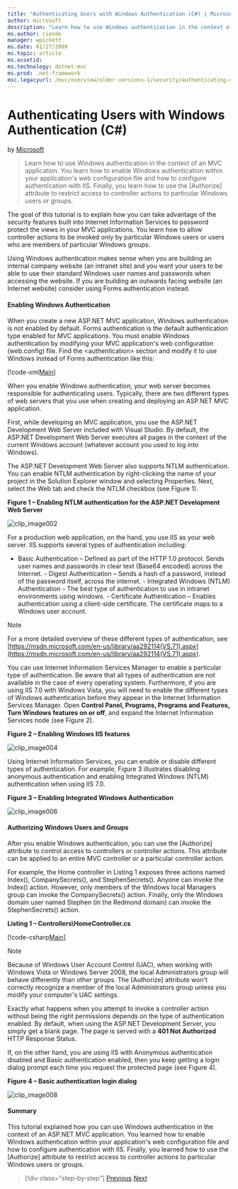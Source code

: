 ```yaml
---
title: "Authenticating Users with Windows Authentication (C#) | Microsoft Docs"
author: microsoft
description: "Learn how to use Windows authentication in the context of an MVC application. You learn how to enable Windows authentication within your application's web co..."
ms.author: riande
manager: wpickett
ms.date: 01/27/2009
ms.topic: article
ms.assetid: 
ms.technology: dotnet-mvc
ms.prod: .net-framework
msc.legacyurl: /mvc/overview/older-versions-1/security/authenticating-users-with-windows-authentication-cs
---
```

Authenticating Users with Windows Authentication (C#)
====================
by [Microsoft](https://github.com/microsoft)

> Learn how to use Windows authentication in the context of an MVC application. You learn how to enable Windows authentication within your application's web configuration file and how to configure authentication with IIS. Finally, you learn how to use the [Authorize] attribute to restrict access to controller actions to particular Windows users or groups.


The goal of this tutorial is to explain how you can take advantage of the security features built into Internet Information Services to password protect the views in your MVC applications. You learn how to allow controller actions to be invoked only by particular Windows users or users who are members of particular Windows groups.

Using Windows authentication makes sense when you are building an internal company website (an intranet site) and you want your users to be able to use their standard Windows user names and passwords when accessing the website. If you are building an outwards facing website (an Internet website) consider using Forms authentication instead.

#### Enabling Windows Authentication

When you create a new ASP.NET MVC application, Windows authentication is not enabled by default. Forms authentication is the default authentication type enabled for MVC applications. You must enable Windows authentication by modifying your MVC application's web configuration (web.config) file. Find the &lt;authentication&gt; section and modify it to use Windows instead of Forms authentication like this:

[!code-xml[Main](authenticating-users-with-windows-authentication-cs/samples/sample1.xml)]

When you enable Windows authentication, your web server becomes responsible for authenticating users. Typically, there are two different types of web servers that you use when creating and deploying an ASP.NET MVC application.

First, while developing an MVC application, you use the ASP.NET Development Web Server included with Visual Studio. By default, the ASP.NET Development Web Server executes all pages in the context of the current Windows account (whatever account you used to log into Windows).

The ASP.NET Development Web Server also supports NTLM authentication. You can enable NTLM authentication by right-clicking the name of your project in the Solution Explorer window and selecting Properties. Next, select the Web tab and check the NTLM checkbox (see Figure 1).

**Figure 1 – Enabling NTLM authentication for the ASP.NET Development Web Server**

![clip_image002](authenticating-users-with-windows-authentication-cs/_static/image1.jpg)

For a production web application, on the hand, you use IIS as your web server. IIS supports several types of authentication including:

- Basic Authentication – Defined as part of the HTTP 1.0 protocol. Sends user names and passwords in clear text (Base64 encoded) across the Internet. - Digest Authentication – Sends a hash of a password, instead of the password itself, across the internet. - Integrated Windows (NTLM) Authentication – The best type of authentication to use in intranet environments using windows. - Certificate Authentication – Enables authentication using a client-side certificate. The certificate maps to a Windows user account.

> [!NOTE] 
> 
> For a more detailed overview of these different types of authentication, see [https://msdn.microsoft.com/en-us/library/aa292114(VS.71).aspx](https://msdn.microsoft.com/en-us/library/aa292114(VS.71).aspx).


You can use Internet Information Services Manager to enable a particular type of authentication. Be aware that all types of authentication are not available in the case of every operating system. Furthermore, if you are using IIS 7.0 with Windows Vista, you will need to enable the different types of Windows authentication before they appear in the Internet Information Services Manager. Open **Control Panel, Programs, Programs and Features, Turn Windows features on or off**, and expand the Internet Information Services node (see Figure 2).

**Figure 2 – Enabling Windows IIS features**

![clip_image004](authenticating-users-with-windows-authentication-cs/_static/image2.jpg)

Using Internet Information Services, you can enable or disable different types of authentication. For example, Figure 3 illustrates disabling anonymous authentication and enabling Integrated Windows (NTLM) authentication when using IIS 7.0.

**Figure 3 – Enabling Integrated Windows Authentication**

![clip_image006](authenticating-users-with-windows-authentication-cs/_static/image3.jpg)

#### Authorizing Windows Users and Groups

After you enable Windows authentication, you can use the [Authorize] attribute to control access to controllers or controller actions. This attribute can be applied to an entire MVC controller or a particular controller action.

For example, the Home controller in Listing 1 exposes three actions named Index(), CompanySecrets(), and StephenSecrets(). Anyone can invoke the Index() action. However, only members of the Windows local Managers group can invoke the CompanySecrets() action. Finally, only the Windows domain user named Stephen (in the Redmond domain) can invoke the StephenSecrets() action.

**Listing 1 – Controllers\HomeController.cs**

[!code-csharp[Main](authenticating-users-with-windows-authentication-cs/samples/sample2.cs)]

> [!NOTE] 
> 
> Because of Windows User Account Control (UAC), when working with Windows Vista or Windows Server 2008, the local Administrators group will behave differently than other groups. The [Authorize] attribute won't correctly recognize a member of the local Administrators group unless you modify your computer's UAC settings.


Exactly what happens when you attempt to invoke a controller action without being the right permissions depends on the type of authentication enabled. By default, when using the ASP.NET Development Server, you simply get a blank page. The page is served with a **401 Not Authorized** HTTP Response Status.

If, on the other hand, you are using IIS with Anonymous authentication disabled and Basic authentication enabled, then you keep getting a login dialog prompt each time you request the protected page (see Figure 4).

**Figure 4 – Basic authentication login dialog**

![clip_image008](authenticating-users-with-windows-authentication-cs/_static/image4.jpg)

#### Summary

This tutorial explained how you can use Windows authentication in the context of an ASP.NET MVC application. You learned how to enable Windows authentication within your application's web configuration file and how to configure authentication with IIS. Finally, you learned how to use the [Authorize] attribute to restrict access to controller actions to particular Windows users or groups.

>[!div class="step-by-step"]
[Previous](authenticating-users-with-forms-authentication-cs.md)
[Next](preventing-javascript-injection-attacks-cs.md)